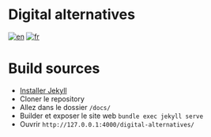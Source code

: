 # Digital alternatives

[![en](https://img.shields.io/badge/Language-en-green.svg)](README.md)
[![fr](https://img.shields.io/badge/Langue-fr-blue.svg)](README.fr.md)

# Build sources

- [Installer Jekyll](https://jekyllrb.com/)
- Cloner le repository
- Allez dans le dossier `/docs/`
- Builder et exposer le site web `bundle exec jekyll serve`
- Ouvrir `http://127.0.0.1:4000/digital-alternatives/`